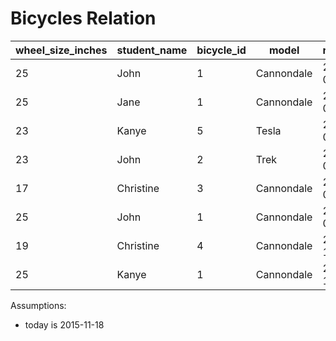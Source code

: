 # Bicycles Relation

wheel_size_inches | student_name | bicycle_id | model | rented_on | payed_for | license_in_possession
--- | --- | --- | --- | --- | --- | ---
25 | John | 1 | Cannondale | 2015-01-01 | true | false
25 | Jane | 1 | Cannondale | 2015-01-30 | true | false
23 | Kanye | 5 | Tesla | 2015-03-17 | true | false
23 | John | 2 | Trek | 2015-04-04 | true | false
17 | Christine | 3 | Cannondale | 2015-06-06 | true | false
25 | John | 1 | Cannondale | 2015-07-07 | true | false
19 | Christine | 4 | Cannondale | 2015-10-01 | true | false
25 | Kanye |  1 | Cannondale | 2015-11-18 | false | true

Assumptions:

 + today is 2015-11-18
